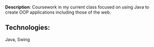 **Description**: Coursework in my current class focused on using Java to create OOP applications including those of the web.
## Technologies: 
Java, Swing
